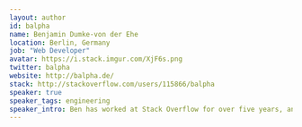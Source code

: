 ```yaml
---
layout: author
id: balpha
name: Benjamin Dumke-von der Ehe
location: Berlin, Germany
job: "Web Developer"
avatar: https://i.stack.imgur.com/XjF6s.png
twitter: balpha
website: http://balpha.de/
stack: http://stackoverflow.com/users/115866/balpha
speaker: true
speaker_tags: engineering
speaker_intro: Ben has worked at Stack Overflow for over five years, and has given talks on various topics such as localStorage messaging, IL code generation, and [regex performance](https://vimeo.com/balpha/catastrophic-backtracking). With interests such as [algorithmic unicorn generation](https://bitbucket.org/balpha/go-unicornify) and [April 1st](http://balpha.de/2015/04/the-making-of-stackegg/), he is a proponent of fun-ctional programming (and bad puns).
---
```

